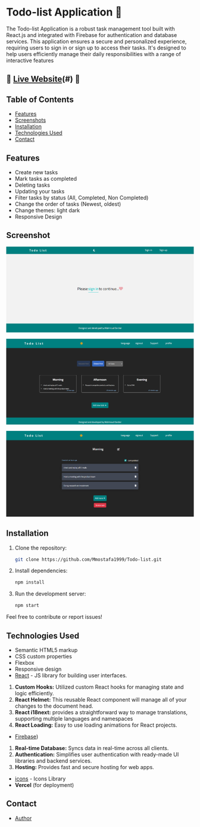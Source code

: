 # Todo-list Application 🙌

The Todo-list Application is a robust task management tool built with React.js and integrated with Firebase for authentication and database services. This application ensures a secure and personalized experience, requiring users to sign in or sign up to access their tasks. It's designed to help users efficiently manage their daily responsibilities with a range of interactive features

## 🌟 [Live Website](https://todo-list-jet-five-39.vercel.app/)(#) 🌟
## Table of Contents

- [Features](#features)
- [Screenshots](#screenshots)
- [Installation](#Installation)
- [Technologies Used](#technologies-used)
- [Contact](#contact)
  
## Features

* Create new tasks
* Mark tasks as completed
* Deleting tasks
* Updating your tasks
* Filter tasks by status (All, Completed, Non Completed)
* Change the order of tasks (Newest, oldest)
* Change themes: light dark
* Responsive Design

## Screenshot

![Signin Page](screenshots/Signup.png)

![Home Page](screenshots/homepage.png)

![Sub-task Page](screenshots/subtask.png)

## Installation

1. Clone the repository:
   ```bash
   git clone https://github.com/Mmostafa1999/Todo-list.git

2. Install dependencies:
   ```bash
   npm install

3. Run the development server:
   ```bash
   npm start

Feel free to contribute or report issues!

## Technologies Used

- Semantic HTML5 markup
- CSS custom properties
- Flexbox
- Responsive design
- [React](https://reactjs.org/) - JS library for building user interfaces.
1. **Custom Hooks:** Utilized custom React hooks for managing state and logic efficiently.
2. **React Helmet:** This reusable React component will manage all of your changes to the document head.
3. **React i18next:** provides a straightforward way to manage translations, supporting multiple languages and namespaces
4. **React Loading:** Easy to use loading animations for React projects.
- [Firebase](https://firebase.google.com/))
1. **Real-time Database:** Syncs data in real-time across all clients.
2. **Authentication:** Simplifies user authentication with ready-made UI libraries and backend services.
3. **Hosting:** Provides fast and secure hosting for web apps.
- [icons](https://fontawesome.com/icons) - Icons Library
- **Vercel** (for deployment)

## Contact
- [Author](https://github.com/Mmostafa1999)
